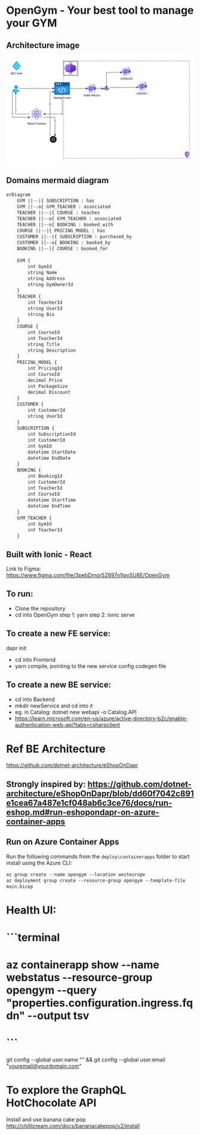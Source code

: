 # OpenGym - Your best tool to manage your GYM

## Architecture image
![Architecture](docs/Architecture/Opengym-Architecture.svg)

## Domains mermaid diagram
```mermaid
erDiagram
    GYM ||--|{ SUBSCRIPTION : has
    GYM ||--o{ GYM_TEACHER : associated
    TEACHER ||--|{ COURSE : teaches
    TEACHER ||--o{ GYM_TEACHER : associated
    TEACHER ||--o{ BOOKING : booked_with
    COURSE ||--|{ PRICING_MODEL : has
    CUSTOMER ||--|{ SUBSCRIPTION : purchased_by
    CUSTOMER ||--o{ BOOKING : booked_by
    BOOKING ||--|{ COURSE : booked_for

    GYM {
        int GymId
        string Name
        string Address
        string GymOwnerId
    }
    TEACHER {
        int TeacherId
        string UserId
        string Bio
    }
    COURSE {
        int CourseId
        int TeacherId
        string Title
        string Description
    }
    PRICING_MODEL {
        int PricingId
        int CourseId
        decimal Price
        int PackageSize
        decimal Discount
    }
    CUSTOMER {
        int CustomerId
        string UserId
    }
    SUBSCRIPTION {
        int SubscriptionId
        int CustomerId
        int GymId
        datetime StartDate
        datetime EndDate
    }
    BOOKING {
        int BookingId
        int CustomerId
        int TeacherId
        int CourseId
        datetime StartTime
        datetime EndTime
    }
    GYM_TEACHER {
        int GymId
        int TeacherId
    }
```
## Built with Ionic - React
Link to Figma: https://www.figma.com/file/3pebDmor5Z697n1IpySU8E/OpenGym

## To run:
- Clone the repository
- cd into OpenGym
 step 1: yarn
 step 2: ionic serve

## To create a new FE service:
dapr init 
- cd into Frontend
- yarn compile, pointing to the new service config codegen file

## To create a new BE service:
- cd into Backend
- mkdir newService and cd into it
- eg. in Catalog: dotnet new webapi -o Catalog.API 
- https://learn.microsoft.com/en-us/azure/active-directory-b2c/enable-authentication-web-api?tabs=csharpclient
# Ref BE Architecture
https://github.com/dotnet-architecture/eShopOnDapr

## Strongly inspired by: https://github.com/dotnet-architecture/eShopOnDapr/blob/dd60f7042c891e1cea67a487e1cf048ab6c3ce76/docs/run-eshop.md#run-eshopondapr-on-azure-container-apps
## Run on Azure Container Apps

Run the following commands from the `deploy\containerapps` folder to start install using the Azure CLI:

```terminal
az group create --name opengym --location westeurope
az deployment group create --resource-group opengym --template-file main.bicep
```

# Health UI:

# ```terminal
# az containerapp show --name webstatus --resource-group opengym --query "properties.configuration.ingress.fqdn" --output tsv
# ```

git config --global user.name "" && git config --global user.email "youremail@yourdomain.com"


# To explore the GraphQL HotChocolate API
Install and use banana cake pop http://chillicream.com/docs/bananacakepop/v2/install

